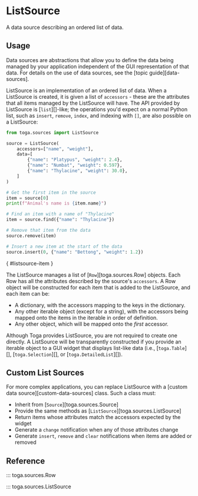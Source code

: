 # ListSource

A data source describing an ordered list of data.

## Usage

Data sources are abstractions that allow you to define the data being managed by your application independent of the GUI representation of that data. For details on the use of data sources, see the [topic guide][data-sources].

ListSource is an implementation of an ordered list of data. When a ListSource is created, it is given a list of `accessors` - these are the attributes that all items managed by the ListSource will have. The API provided by ListSource is [`list`][]-like; the operations you'd expect on a normal Python list, such as `insert`, `remove`, `index`, and indexing with `[]`, are also possible on a ListSource:

```python
from toga.sources import ListSource

source = ListSource(
    accessors=["name", "weight"],
    data=[
        {"name": "Platypus", "weight": 2.4},
        {"name": "Numbat", "weight": 0.597},
        {"name": "Thylacine", "weight": 30.0},
    ]
)

# Get the first item in the source
item = source[0]
print(f"Animal's name is {item.name}")

# Find an item with a name of "Thylacine"
item = source.find({"name": "Thylacine"})

# Remove that item from the data
source.remove(item)

# Insert a new item at the start of the data
source.insert(0, {"name": "Bettong", "weight": 1.2})
```

[](){ #listsource-item }

The ListSource manages a list of [`Row`][toga.sources.Row] objects. Each Row has all the attributes described by the source's `accessors`. A Row object will be constructed for each item that is added to the ListSource, and each item can be:

- A dictionary, with the accessors mapping to the keys in the dictionary.
- Any other iterable object (except for a string), with the accessors being mapped onto the items in the iterable in order of definition.
- Any other object, which will be mapped onto the *first* accessor.

Although Toga provides ListSource, you are not required to create one directly. A ListSource will be transparently constructed if you provide an iterable object to a GUI widget that displays list-like data (i.e., [`toga.Table`][], [`toga.Selection`][], or [`toga.DetailedList`][]).

## Custom List Sources

For more complex applications, you can replace ListSource with a [custom data source][custom-data-sources] class. Such a class must:

- Inherit from [`Source`][toga.sources.Source]
- Provide the same methods as [`ListSource`][toga.sources.ListSource]
- Return items whose attributes match the accessors expected by the widget
- Generate a `change` notification when any of those attributes change
- Generate `insert`, `remove` and `clear` notifications when items are added or removed

## Reference

::: toga.sources.Row

::: toga.sources.ListSource
